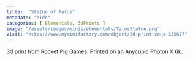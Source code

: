 ```yaml
---
title:  "Statue of Talos"
metadate: "hide"
categories: [ Elementals, 3dPrints ]
image: "/assets/images/minis/elementals/TalosStatue.png"
visit: "https://www.myminifactory.com/object/3d-print-zeus-135677"
---
```

3d print from Rocket Pig Games. 
Printed on an Anycubic Photon X 6k.